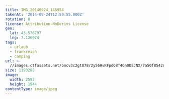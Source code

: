 ```yaml
---
title: IMG_20140924_145954
takenAt: '2014-09-24T12:59:55.000Z'
rotation: 0
license: Attribution-NoDerivs License
geo:
  lat: 43.576797
  lng: 7.126074
tags:
  - urlaub
  - frankreich
  - camping
url: >-
  //images.ctfassets.net/bncv3c2gt878/2y56HvKFpdQ8T4Gn0DEJNX/7a50f8542ddb98e72a8ccb43e89dbaea/img_20140924_145954_27697222463_o
size: 1193288
image:
  width: 2592
  height: 1944
contentType: image/jpeg
---
```


